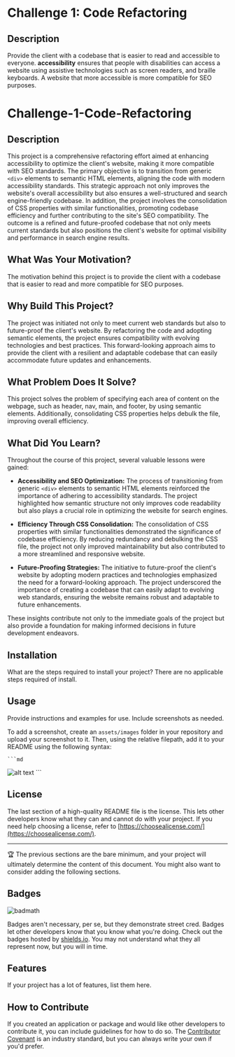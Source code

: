 # Challenge 1: Code Refactoring

## Description

Provide the client with a codebase that is easier to read and accessible to everyone. **accessibility** ensures that people with disabilities can access a website using assistive technologies such as screen readers, and braille keyboards. A website that more accessible is more compatible for SEO purposes.



# Challenge-1-Code-Refactoring

## Description

This project is a comprehensive refactoring effort aimed at enhancing accessibility to optimize the client's website, making it more compatible with SEO standards. The primary objective is to transition from generic `<div>` elements to semantic HTML elements, aligning the code with modern accessibility standards. This strategic approach not only improves the website's overall accessibility but also ensures a well-structured and search engine-friendly codebase. In addition, the project involves the consolidation of CSS properties with similar functionalities, promoting codebase efficiency and further contributing to the site's SEO compatibility. The outcome is a refined and future-proofed codebase that not only meets current standards but also positions the client's website for optimal visibility and performance in search engine results.


## What Was Your Motivation?
The motivation behind this project is to provide the client with a codebase that is easier to read and more compatible for SEO purposes.

## Why Build This Project?

The project was initiated not only to meet current web standards but also to future-proof the client's website. By refactoring the code and adopting semantic elements, the project ensures compatibility with evolving technologies and best practices. This forward-looking approach aims to provide the client with a resilient and adaptable codebase that can easily accommodate future updates and enhancements.

## What Problem Does It Solve?
This project solves the problem of specifying each area of content on the webpage, such as header, nav, main, and footer, by using semantic elements. Additionally, consolidating CSS properties helps debulk the file, improving overall efficiency.
## What Did You Learn?
Throughout the course of this project, several valuable lessons were gained:

- **Accessibility and SEO Optimization:** The process of transitioning from generic `<div>` elements to semantic HTML elements reinforced the importance of adhering to accessibility standards. The project highlighted how semantic structure not only improves code readability but also plays a crucial role in optimizing the website for search engines.

- **Efficiency Through CSS Consolidation:** The consolidation of CSS properties with similar functionalities demonstrated the significance of codebase efficiency. By reducing redundancy and debulking the CSS file, the project not only improved maintainability but also contributed to a more streamlined and responsive website.

- **Future-Proofing Strategies:** The initiative to future-proof the client's website by adopting modern practices and technologies emphasized the need for a forward-looking approach. The project underscored the importance of creating a codebase that can easily adapt to evolving web standards, ensuring the website remains robust and adaptable to future enhancements.

These insights contribute not only to the immediate goals of the project but also provide a foundation for making informed decisions in future development endeavors.


## Installation

What are the steps required to install your project? There are no applicable steps required of install.

## Usage

Provide instructions and examples for use. Include screenshots as needed.

To add a screenshot, create an `assets/images` folder in your repository and upload your screenshot to it. Then, using the relative filepath, add it to your README using the following syntax:

    ```md
![alt text](assets/images/homepage-screenshot.png)
    ```


## License

The last section of a high-quality README file is the license. This lets other developers know what they can and cannot do with your project. If you need help choosing a license, refer to [https://choosealicense.com/](https://choosealicense.com/).

---

🏆 The previous sections are the bare minimum, and your project will ultimately determine the content of this document. You might also want to consider adding the following sections.

## Badges

![badmath](https://img.shields.io/github/languages/top/lernantino/badmath)

Badges aren't necessary, per se, but they demonstrate street cred. Badges let other developers know that you know what you're doing. Check out the badges hosted by [shields.io](https://shields.io/). You may not understand what they all represent now, but you will in time.

## Features

If your project has a lot of features, list them here.

## How to Contribute

If you created an application or package and would like other developers to contribute it, you can include guidelines for how to do so. The [Contributor Covenant](https://www.contributor-covenant.org/) is an industry standard, but you can always write your own if you'd prefer.

